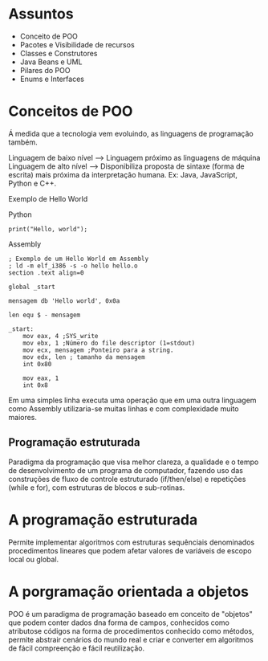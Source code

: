 # Assuntos

- Conceito de POO
- Pacotes e Visibilidade de recursos
- Classes e Construtores
- Java Beans e UML
- Pilares do POO
- Enums e Interfaces

# Conceitos de POO

Á medida que a tecnologia vem evoluindo, as linguagens de programação também.

Linguagem de baixo nível --> Linguagem próximo as linguagens de máquina
Linguagem de alto nível  --> Disponibiliza proposta de sintaxe (forma de escrita) mais próxima da interpretação humana. Ex: Java, JavaScript, Python e C++.

Exemplo de Hello World

Python 

```
print("Hello, world");

```

Assembly 

```
; Exemplo de um Hello World em Assembly
; ld -m elf_i386 -s -o hello hello.o
section .text align=0

global _start

mensagem db 'Hello world', 0x0a

len equ $ - mensagem

_start:
    mov eax, 4 ;SYS_write
    mov ebx, 1 ;Número do file descriptor (1=stdout)
    mov ecx, mensagem ;Ponteiro para a string.
    mov edx, len ; tamanho da mensagem
    int 0x80

    mov eax, 1
    int 0x8

```
Em uma simples linha executa uma operação que em uma outra linguagem como Assembly utilizaria-se muitas linhas e com complexidade muito maiores.

## Programação estruturada 

Paradigma da programação que visa melhor clareza, a qualidade e o tempo de desenvolvimento de um programa de computador, fazendo uso das construções de fluxo de controle estruturado (if/then/else) e repetições (while e for), com estruturas de blocos e sub-rotinas.

# A programação estruturada 

Permite implementar algoritmos com estruturas sequênciais denominados procedimentos lineares que podem afetar valores de variáveis de escopo local ou global.

# A porgramação orientada a objetos

POO é um paradigma de programação baseado em conceito de "objetos" que podem conter dados dna forma de campos, conhecidos como atributose códigos na forma de procedimentos conhecido como métodos, permite abstrair cenários do mundo real e criar e converter em algoritmos de fácil compreenção e fácil reutilização.










